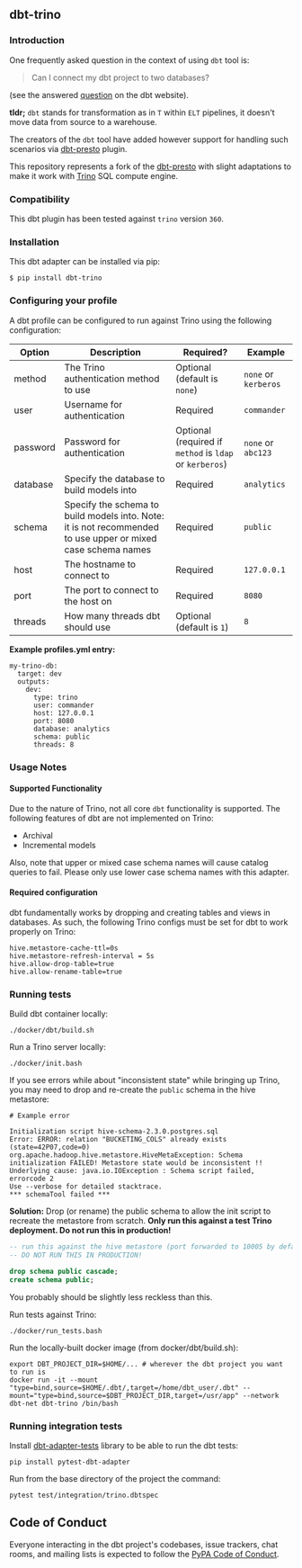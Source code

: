 ## dbt-trino

### Introduction

One frequently asked question in the context of using `dbt` tool is:

> Can I connect my dbt project to two databases?

(see the answered [question](https://docs.getdbt.com/faqs/connecting-to-two-dbs-not-allowed) on the dbt website).

**tldr;** `dbt` stands for transformation as in `T` within `ELT`  pipelines, it doesn't move data from source to a warehouse.

The creators of the `dbt` tool have added however support for handling such scenarios via
[dbt-presto](https://github.com/dbt-labs/dbt-presto) plugin.

This repository represents a fork of the [dbt-presto](https://github.com/dbt-labs/dbt-presto) with slight
adaptations to make it work with [Trino](https://trino.io/) SQL compute engine.

### Compatibility

This dbt plugin has been tested against `trino` version `360`.

### Installation

This dbt adapter can be installed via pip:

```
$ pip install dbt-trino
```

### Configuring your profile

A dbt profile can be configured to run against Trino using the following configuration:

| Option  | Description                                        | Required?               | Example                  |
|---------|----------------------------------------------------|-------------------------|--------------------------|
| method  | The Trino authentication method to use | Optional (default is `none`)  | `none` or `kerberos` |
| user  | Username for authentication | Required  | `commander` |
| password  | Password for authentication | Optional (required if `method` is `ldap` or `kerberos`)  | `none` or `abc123` |
| database  | Specify the database to build models into | Required  | `analytics` |
| schema  | Specify the schema to build models into. Note: it is not recommended to use upper or mixed case schema names | Required | `public` |
| host    | The hostname to connect to | Required | `127.0.0.1`  |
| port    | The port to connect to the host on | Required | `8080` |
| threads    | How many threads dbt should use | Optional (default is `1`) | `8` |



**Example profiles.yml entry:**
```
my-trino-db:
  target: dev
  outputs:
    dev:
      type: trino
      user: commander
      host: 127.0.0.1
      port: 8080
      database: analytics
      schema: public
      threads: 8
```

### Usage Notes

#### Supported Functionality
Due to the nature of Trino, not all core `dbt` functionality is supported.
The following features of dbt are not implemented on Trino:
- Archival
- Incremental models

Also, note that upper or mixed case schema names will cause catalog queries to fail. 
Please only use lower case schema names with this adapter.


#### Required configuration
dbt fundamentally works by dropping and creating tables and views in databases.
As such, the following Trino configs must be set for dbt to work properly on Trino:

```
hive.metastore-cache-ttl=0s
hive.metastore-refresh-interval = 5s
hive.allow-drop-table=true
hive.allow-rename-table=true
```



### Running tests
Build dbt container locally:

```
./docker/dbt/build.sh
```

Run a Trino server locally:

```
./docker/init.bash
```

If you see errors while about "inconsistent state" while bringing up Trino,
you may need to drop and re-create the `public` schema in the hive metastore:
```
# Example error

Initialization script hive-schema-2.3.0.postgres.sql
Error: ERROR: relation "BUCKETING_COLS" already exists (state=42P07,code=0)
org.apache.hadoop.hive.metastore.HiveMetaException: Schema initialization FAILED! Metastore state would be inconsistent !!
Underlying cause: java.io.IOException : Schema script failed, errorcode 2
Use --verbose for detailed stacktrace.
*** schemaTool failed ***
```

**Solution:** Drop (or rename) the public schema to allow the init script to recreate the metastore from scratch. **Only run this against a test Trino deployment. Do not run this in production!**
```sql
-- run this against the hive metastore (port forwarded to 10005 by default)
-- DO NOT RUN THIS IN PRODUCTION!

drop schema public cascade;
create schema public;
```

You probably should be slightly less reckless than this.

Run tests against Trino:

```
./docker/run_tests.bash
```

Run the locally-built docker image (from docker/dbt/build.sh):
```
export DBT_PROJECT_DIR=$HOME/... # wherever the dbt project you want to run is
docker run -it --mount "type=bind,source=$HOME/.dbt/,target=/home/dbt_user/.dbt" --mount="type=bind,source=$DBT_PROJECT_DIR,target=/usr/app" --network dbt-net dbt-trino /bin/bash
```

### Running integration tests

Install [dbt-adapter-tests](https://github.com/dbt-labs/dbt-adapter-tests) library to be able to run the dbt tests:

```
pip install pytest-dbt-adapter
```

Run from the base directory of the project the command:

```
pytest test/integration/trino.dbtspec
```

## Code of Conduct

Everyone interacting in the dbt project's codebases, issue trackers, chat rooms, and mailing lists is expected 
to follow the [PyPA Code of Conduct](https://www.pypa.io/en/latest/code-of-conduct/).
